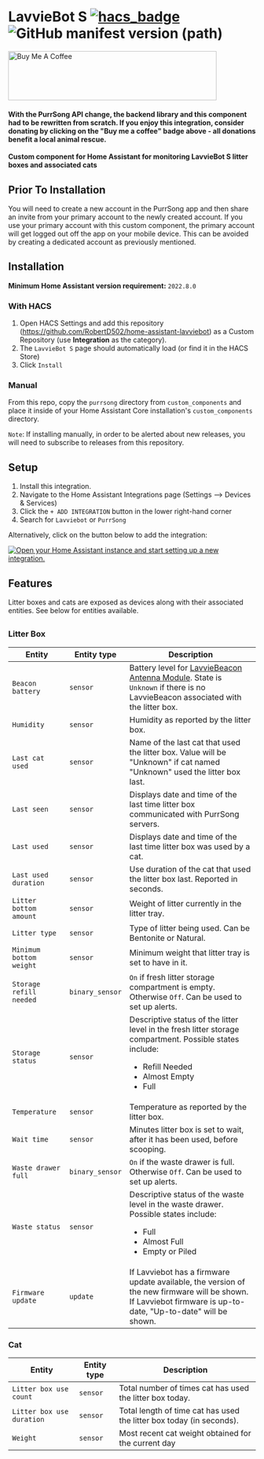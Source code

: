 # LavvieBot S [![hacs_badge](https://img.shields.io/badge/HACS-Custom-orange.svg)](https://github.com/custom-components/hacs)  ![GitHub manifest version (path)](https://img.shields.io/github/manifest-json/v/RobertD502/home-assistant-lavviebot?filename=custom_components%2Fpurrsong%2Fmanifest.json) 
<a href="https://www.buymeacoffee.com/RobertD502" target="_blank"><img src="https://cdn.buymeacoffee.com/buttons/default-orange.png" alt="Buy Me A Coffee" height="100" width="424"></a>


#### With the PurrSong API change, the backend library and this component had to be rewritten from scratch. If you enjoy this integration, consider donating by clicking on the "Buy me a coffee" badge above - all donations benefit a local animal rescue.


**Custom component for Home Assistant for monitoring LavvieBot S litter boxes and associated cats**

## Prior To Installation

You will need to create a new account in the PurrSong app and then share an invite from your primary account to the newly created account. If you use your primary account with this custom component, the primary account will get logged out off the app on your mobile device. This can be avoided by creating a dedicated account as previously mentioned.

## Installation

**Minimum Home Assistant version requirement:** `2022.8.0`

### With HACS
1. Open HACS Settings and add this repository (https://github.com/RobertD502/home-assistant-lavviebot)
as a Custom Repository (use **Integration** as the category).
2. The `LavvieBot S` page should automatically load (or find it in the HACS Store)
3. Click `Install`

### Manual
From this repo, copy the `purrsong` directory from `custom_components` and place it inside of your Home Assistant Core installation's `custom_components` directory.

`Note`: If installing manually, in order to be alerted about new releases, you will need to subscribe to releases from this repository. 

## Setup
1. Install this integration.
2. Navigate to the Home Assistant Integrations page (Settings --> Devices & Services)
3. Click the `+ ADD INTEGRATION` button in the lower right-hand corner
4. Search for `Lavviebot` or `PurrSong`

Alternatively, click on the button below to add the integration:

[![Open your Home Assistant instance and start setting up a new integration.](https://my.home-assistant.io/badges/config_flow_start.svg)](https://my.home-assistant.io/redirect/config_flow_start/?domain=purrsong)

## Features

Litter boxes and cats are exposed as devices along with their associated entities. See below for entities available.

##


### Litter Box

| Entity | Entity type | Description |
| --- | --- | --- |
| `Beacon battery` | `sensor` | Battery level for [LavvieBeacon Antenna Module](https://www.robotshop.com/en/lavviebeacon-antenna-module-lavvietag-lavviebot-s.html). State is `Unknown` if there is no LavvieBeacon associated with the litter box. |
| `Humidity` | `sensor` | Humidity as reported by the litter box. |
| `Last cat used` | `sensor` | Name of the last cat that used the litter box. Value will be "Unknown" if cat named "Unknown" used the litter box last. |
| `Last seen` | `sensor` | Displays date and time of the last time litter box communicated with PurrSong servers. |
| `Last used` | `sensor` | Displays date and time of the last time litter box was used by a cat. |
| `Last used duration` | `sensor` | Use duration of the cat that used the litter box last. Reported in seconds. |
| `Litter bottom amount` | `sensor` | Weight of litter currently in the litter tray. |
| `Litter type` | `sensor` | Type of litter being used. Can be Bentonite or Natural. |
| `Minimum bottom weight` | `sensor` | Minimum weight that litter tray is set to have in it. |
| `Storage refill needed` | `binary_sensor` | `On` if fresh litter storage compartment is empty. Otherwise `Off`. Can be used to set up alerts. |
| `Storage status` | `sensor` | Descriptive status of the litter level in the fresh litter storage compartment. Possible states include: <ul><li>Refill Needed</li><li>Almost Empty</li><li>Full</li> |
| `Temperature` | `sensor` | Temperature as reported by the litter box. |
| `Wait time` | `sensor` | Minutes litter box is set to wait, after it has been used, before scooping. |
| `Waste drawer full` | `binary_sensor` | `On` if the waste drawer is full. Otherwise `Off`. Can be used to set up alerts. |
| `Waste status` | `sensor` | Descriptive status of the waste level in the waste drawer. Possible states include: <ul><li>Full</li><li>Almost Full</li><li>Empty or Piled</li> |
| `Firmware update` | `update` | If Lavviebot has a firmware update available, the version of the new firmware will be shown. If Lavviebot firmware is up-to-date, "Up-to-date" will be shown. |


### Cat

| Entity | Entity type | Description |
| --- | --- | --- |
| `Litter box use count` | `sensor` | Total number of times cat has used the litter box today. |
| `Litter box use duration` | `sensor` | Total length of time cat has used the litter box today (in seconds). |
| `Weight` | `sensor` | Most recent cat weight obtained for the current day |


